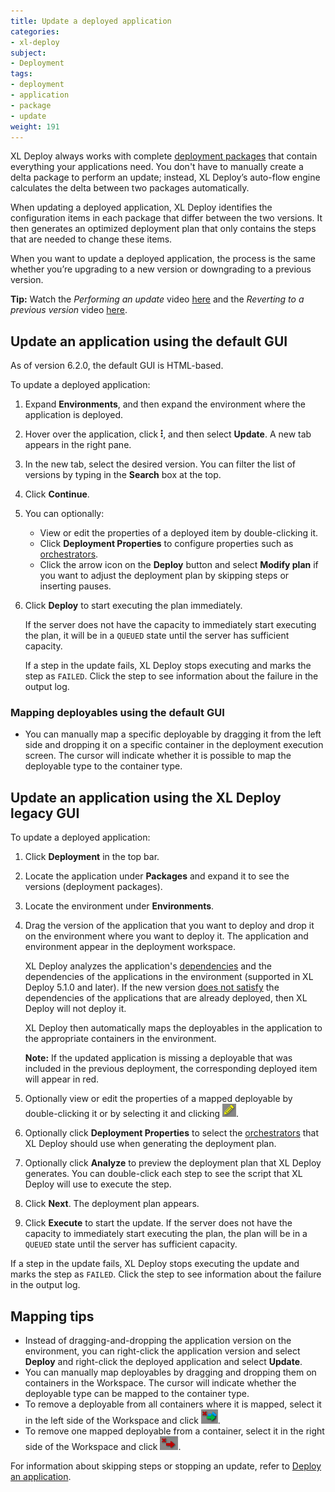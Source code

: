 ```yaml
---
title: Update a deployed application
categories:
- xl-deploy
subject:
- Deployment
tags:
- deployment
- application
- package
- update
weight: 191
---
```


XL Deploy always works with complete [deployment packages](/xl-deploy/concept/preparing-your-application-for-xl-deploy.html#whats-in-an-application-deployment-package) that contain everything your applications need. You don't have to manually create a delta package to perform an update; instead, XL Deploy’s auto-flow engine calculates the delta between two packages automatically.

When updating a deployed application, XL Deploy identifies the configuration items in each package that differ between the two versions. It then generates an optimized deployment plan that only contains the steps that are needed to change these items.

When you want to update a deployed application, the process is the same whether you’re upgrading to a new version or downgrading to a previous version.

**Tip:** Watch the *Performing an update* video [here](https://www.youtube.com/watch?v=S8HuaxCJA00&list=PLIIv46GEoJ7ZvQd4BbzdMLaH0tc-gYyA1&index=6) and the *Reverting to a previous version* video [here](https://www.youtube.com/watch?v=zfmu75XocCg&list=PLIIv46GEoJ7ZvQd4BbzdMLaH0tc-gYyA1&index=7).

## Update an application using the default GUI

As of version 6.2.0, the default GUI is HTML-based.

To update a deployed application:

1. Expand **Environments**, and then expand the environment where the application is deployed.
1. Hover over the application, click ![Explorer action menu](/images/menu_three_dots.png), and then select **Update**. A new tab appears in the right pane.
1. In the new tab, select the desired version. You can filter the list of versions by typing in the **Search** box at the top.
1. Click **Continue**.
1. You can optionally:

    * View or edit the properties of a deployed item by double-clicking it.
    * Click **Deployment Properties** to configure properties such as [orchestrators](/xl-deploy/concept/understanding-orchestrators.html).
    * Click the arrow icon on the **Deploy** button and select **Modify plan** if you want to adjust the deployment plan by skipping steps or inserting pauses.

1. Click **Deploy** to start executing the plan immediately.

    If the server does not have the capacity to immediately start executing the plan, it will be in a `QUEUED` state until the server has sufficient capacity.

    If a step in the update fails, XL Deploy stops executing and marks the step as `FAILED`. Click the step to see information about the failure in the output log.

### Mapping deployables using the default GUI

* You can manually map a specific deployable by dragging it from the left side and dropping it on a specific container in the deployment execution screen. The cursor will indicate whether it is possible to map the deployable type to the container type.        

## Update an application using the XL Deploy legacy GUI

To update a deployed application:

1. Click **Deployment** in the top bar.
1. Locate the application under **Packages** and expand it to see the versions (deployment packages).
1. Locate the environment under **Environments**.
1. Drag the version of the application that you want to deploy and drop it on the environment where you want to deploy it. The application and environment appear in the deployment workspace.

    XL Deploy analyzes the application's [dependencies](/xl-deploy/concept/application-dependencies-in-xl-deploy.html) and the dependencies of the applications in the environment (supported in XL Deploy 5.1.0 and later). If the new version [does not satisfy](/xl-deploy/concept/how-xl-deploy-checks-application-dependencies.html) the dependencies of the applications that are already deployed, then XL Deploy will not deploy it.

    XL Deploy then automatically maps the deployables in the application to the appropriate containers in the environment.

    **Note:** If the updated application is missing a deployable that was included in the previous deployment, the corresponding deployed item will appear in red.

1. Optionally view or edit the properties of a mapped deployable by double-clicking it or by selecting it and clicking ![Edit deployed](/images/button_edit_deployed.png).
1. Optionally click **Deployment Properties** to select the [orchestrators](/xl-deploy/concept/understanding-orchestrators.html) that XL Deploy should use when generating the deployment plan.
1. Optionally click **Analyze** to preview the deployment plan that XL Deploy generates. You can double-click each step to see the script that XL Deploy will use to execute the step.
1. Click **Next**. The deployment plan appears.
1. Click **Execute** to start the update. If the server does not have the capacity to immediately start executing the plan, the plan will be in a `QUEUED` state until the server has sufficient capacity.

If a step in the update fails, XL Deploy stops executing the update and marks the step as `FAILED`. Click the step to see information about the failure in the output log.

## Mapping tips

* Instead of dragging-and-dropping the application version on the environment, you can right-click the application version and select **Deploy** and right-click the deployed application and select **Update**.
* You can manually map deployables by dragging and dropping them on containers in the Workspace. The cursor will indicate whether the deployable type can be mapped to the container type.
* To remove a deployable from all containers where it is mapped, select it in the left side of the Workspace and click ![Remove deployed from all containers](/images/remove_deployed.png).
* To remove one mapped deployable from a container, select it in the right side of the Workspace and click ![Remove deployed](/images/button_remove_deployed.png).

For information about skipping steps or stopping an update, refer to [Deploy an application](/xl-deploy/how-to/deploy-an-application.html).

